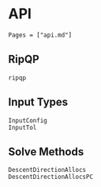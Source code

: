 # API

```@contents
Pages = ["api.md"]
```
## RipQP

```@docs
ripqp
```

## Input Types

```@docs
InputConfig
InputTol
```

## Solve Methods

```@docs
DescentDirectionAllocs
DescentDirectionAllocsPC
```